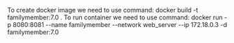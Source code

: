 To create docker image we need to use command:
docker build -t familymember:7.0 .
To run container we need to use command:
docker run -p 8080:8081 --name familymember --network web_server --ip 172.18.0.3 -d familymember:7.0
